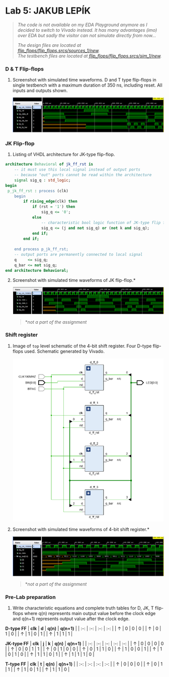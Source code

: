 # Lab 5: JAKUB LEPÍK
>*The code is not available on my EDA Playground anymore as I decided to switch to Vivado instead. It has many advantages (imo) over EDA but sadly the visitor can not simulate directly from now...*
>
>*The design files are located at [flip_flops/flip_flops.srcs/sources_1/new](flip_flops/flip_flops.srcs/sources_1/new).*               
>*The testbench files are located at [flip_flops/flip_flops.srcs/sim_1/new](flip_flops/flip_flops.srcs/sim_1/new).*                   
### D & T Flip-flops

1. Screenshot with simulated time waveforms. D and T type flip-flops in single testbench with a maximum duration of 350 ns, including reset. All inputs and outputs shown.

   ![fig_D&T.png](images/fig_D&T.png)

### JK Flip-flop

1. Listing of VHDL architecture for JK-type flip-flop.

```vhdl
architecture Behavioral of jk_ff_rst is
    -- it must use this local signal instead of output ports
    -- because "out" ports cannot be read within the architecture
    signal sig_q : std_logic;
begin
 p_jk_ff_rst : process (clk)
    begin
        if rising_edge(clk) then
            if (rst = '1') then 
                sig_q <= '0';
            else 
                -- characteristic bool logic function of JK-type flip flop
                sig_q <= (j and not sig_q) or (not k and sig_q);
            end if; 
        end if; 

    end process p_jk_ff_rst;
    -- output ports are permanently connected to local signal
    q     <= sig_q;
    q_bar <= not sig_q;
end architecture Behavioral;
```
2. Screenshot with simulated time waveforms of JK flip-flop.*

   ![fig_JK.png](images/fig_JK.png)
   
   >**not a part of the assignment* 

### Shift register

1. Image of `top` level schematic of the 4-bit shift register. Four D-type flip-flops used. Schematic generated by Vivado.

   ![schematic_4bit_shift_reg.png](images/schematic_4bit_shift_reg.png)
   
2. Screenshot with simulated time waveforms of 4-bit shift register.*

   ![fig_4bit_shift_reg.png](images/fig_4bit_shift_reg.png)
      
   >**not a part of the assignment*   
  
   
### Pre-Lab preparation
1.  Write characteristic equations and complete truth tables for D, JK, T flip-flops where q(n) represents main output value before the clock edge and q(n+1) represents output value after the clock edge.               


   **D-type FF**
   | **clk** | **d** | **q(n)** | **q(n+1)** |
   | :-: | :-: | :-: | :-: |
   | ↑ | 0 | 0 | 0 |
   | ↑ | 0 | 1 | 0 |
   | ↑ | 1 | 0 | 1 |
   | ↑ | 1 | 1 | 1 |

   **JK-type FF**
   | **clk** | **j** | **k** | **q(n)** | **q(n+1)** |
   | :-: | :-: | :-: | :-: | :-: |
   | ↑ | 0 | 0 | 0 | 0 | 
   | ↑ | 0 | 0 | 1 | 1 |
   | ↑ | 0 | 1 | 0 | 0 |
   | ↑ | 0 | 1 | 1 | 0 |
   | ↑ | 1 | 0 | 0 | 1 |
   | ↑ | 1 | 0 | 1 | 0 |
   | ↑ | 1 | 1 | 0 | 1 |
   | ↑ | 1 | 1 | 1 | 0 |

   **T-type FF**
   | **clk** | **t** | **q(n)** | **q(n+1)** |
   | :-: | :-: | :-: | :-: |
   | ↑ | 0 | 0 | 0 |
   | ↑ | 0 | 1 | 1 |
   | ↑ | 1 | 0 | 1 |
   | ↑ | 1 | 1 | 0 |



